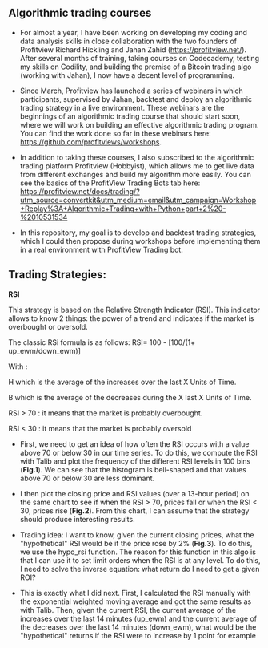 ## Algorithmic trading courses

- For almost a year, I have been working on developing my coding and data analysis skills in close collaboration with the two founders of Profitview Richard Hickling and Jahan Zahid (https://profitview.net/). After several months of training, taking courses on Codecademy, testing my skills on Codility, and building the premise of a Bitcoin trading algo (working with Jahan), I now have a decent level of programming.


- Since March, Profitview has launched a series of webinars in which participants, supervised by Jahan, backtest and deploy an algorithmic trading strategy in a live environment. These webinars are the beginnings of an algorithmic trading course that should start soon, where we will work on building an effective algorithmic trading program. You can find the work done so far in these webinars here: https://github.com/profitviews/workshops. 


- In addition to taking these courses, I also subscribed to the algorithmic trading platform Profitview (Hobbyist), which allows me to get live data from different exchanges and build my algorithm more easily. You can see the basics of the ProfitView Trading Bots tab here: 
https://profitview.net/docs/trading/?utm_source=convertkit&utm_medium=email&utm_campaign=Workshop+Replay%3A+Algorithmic+Trading+with+Python+part+2%20-%2010531534

- In this repository, my goal is to develop and backtest trading strategies, which I could then propose during workshops before implementing them in a real environment with ProfitView Trading bot.


## Trading Strategies:  

**RSI** 

This strategy is based on the Relative Strength Indicator (RSI). This indicator allows to know 2 things: the power of a trend and indicates if the market is overbought or oversold.

The classic RSi formula is as follows: RSI= 100 - [100/(1+ up_ewm/down_ewm)]

With : 

H which is the average of the increases over the last X Units of Time.

B which is the average of the decreases during the X last X Units of Time.

RSI > 70 : it means that the market is probably overbought.  

RSI < 30 : it means that the market is probably oversold


- First, we need to get an idea of how often the RSI occurs with a value above 70 or below 30 in our time series. To do this, we compute the RSI with Talib and plot the frequency of the different RSI levels in 100 bins (**Fig.1**). We can see that the histogram is bell-shaped and that values above 70 or below 30 are less dominant.

- I then plot the closing price and RSI values (over a 13-hour period) on the same chart to see if when the RSI > 70, prices fall or when the RSI < 30, prices rise (**Fig.2**).
From this chart, I can assume that the strategy should produce interesting results.

- Trading idea: I want to know, given the current closing prices, what the "hypothetical" RSI would be if the price rose by 2% (**Fig.3**).
To do this, we use the hypo_rsi function. The reason for this function in this algo is that I can use it to set limit orders when the RSI is at any level. To do this, I need to solve the inverse equation: what return do I need to get a given ROI?

- This is exactly what I did next. First, I calculated the RSI manually with the exponential weighted moving average and got the same results as with Talib. Then, given the current RSI, the current average of the increases over the last 14 minutes (up_ewm) and the current average of the decreases over the last 14 minutes (down_ewm), what would be the "hypothetical" returns if the RSI were to increase by 1 point for example





